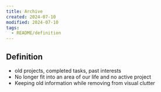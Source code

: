 ```yaml
---
title: Archive
created: 2024-07-10
modified: 2024-07-10
tags:
  - README/definition
---
```

## Definition
- old projects, completed tasks, past interests
- No longer fit into an area of our life and no active project
- Keeping old information while removing from visual clutter